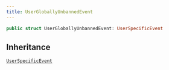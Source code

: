 ```yaml
---
title: UserGloballyUnbannedEvent
---
```


``` swift
public struct UserGloballyUnbannedEvent: UserSpecificEvent 
```

## Inheritance

[`UserSpecificEvent`](../user-specific-event)
